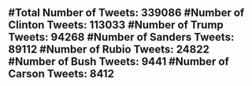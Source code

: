 #Total Number of Tweets: 339086 
#Number of Clinton Tweets: 113033
#Number of Trump Tweets: 94268
#Number of Sanders Tweets: 89112
#Number of Rubio Tweets: 24822
#Number of Bush Tweets: 9441
#Number of Carson Tweets: 8412
---
